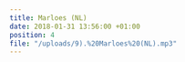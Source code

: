 ```yaml
---
title: Marloes (NL)
date: 2018-01-31 13:56:00 +01:00
position: 4
file: "/uploads/9).%20Marloes%20(NL).mp3"
---
```


